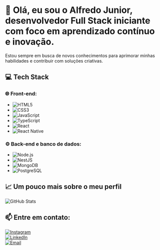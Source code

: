 # 👋 Olá, eu sou o Alfredo Junior, desenvolvedor Full Stack iniciante com foco em aprendizado contínuo e inovação.

Estou sempre em busca de novos conhecimentos para aprimorar minhas habilidades e contribuir com soluções criativas.

## 💻 **Tech Stack**

### 🌐 **Front-end:**
- ![HTML5](https://img.shields.io/badge/-HTML5-E34F26?style=flat&logo=html5&logoColor=white)
- ![CSS3](https://img.shields.io/badge/-CSS3-1572B6?style=flat&logo=css3&logoColor=white)
- ![JavaScript](https://img.shields.io/badge/-JavaScript-F7DF1E?style=flat&logo=javascript&logoColor=black)
- ![TypeScript](https://img.shields.io/badge/-TypeScript-007ACC?style=flat&logo=typescript&logoColor=white)
- ![React](https://img.shields.io/badge/-React-61DAFB?style=flat&logo=react&logoColor=black)
- ![React Native](https://img.shields.io/badge/-React_Native-61DAFB?style=flat&logo=react&logoColor=black)

### ⚙️ **Back-end e banco de dados:**
- ![Node.js](https://img.shields.io/badge/-Node.js-339933?style=flat&logo=node.js&logoColor=white)
- ![NestJS](https://img.shields.io/badge/-NestJS-E0234E?style=flat&logo=nestjs&logoColor=white)
- ![MongoDB](https://img.shields.io/badge/-MongoDB-47A248?style=flat&logo=mongodb&logoColor=white)
- ![PostgreSQL](https://img.shields.io/badge/-PostgreSQL-336791?style=flat&logo=postgresql&logoColor=white)

## 📈 **Um pouco mais sobre o meu perfil**

![GitHub Stats](https://github-readme-stats.vercel.app/api?username=oalfredojr&show_icons=true&theme=dark&count_private=true)

## 📫 **Entre em contato:**

[![Instagram](https://img.shields.io/badge/-Instagram-E4405F?style=flat&logo=instagram&logoColor=white)](https://instagram.com/oalfredojr)  
[![LinkedIn](https://img.shields.io/badge/-LinkedIn-0077B5?style=flat&logo=linkedin&logoColor=white)](https://www.linkedin.com/in/alfredo-corr%C3%AAa-lima-junior-508028114/)  
[![Email](https://img.shields.io/badge/-Email-D14836?style=flat&logo=gmail&logoColor=white)](contatoalfredo@live.com)
